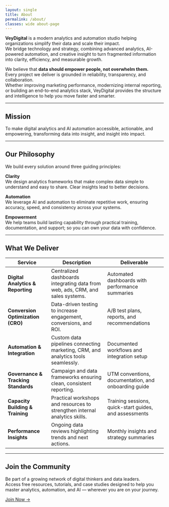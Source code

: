 ```yaml
---
layout: single
title: About
permalink: /about/
classes: wide about-page
---
```


**VeyDigital** is a modern analytics and automation studio helping organizations simplify their data and scale their impact.  
We bridge technology and strategy, combining advanced analytics, AI-powered automation, and creative insight to turn fragmented information into clarity, efficiency, and measurable growth.

We believe that **data should empower people, not overwhelm them.**  
Every project we deliver is grounded in reliability, transparency, and collaboration.  
Whether improving marketing performance, modernizing internal reporting, or building an end-to-end analytics stack, VeyDigital provides the structure and intelligence to help you move faster and smarter.

---

## Mission

To make digital analytics and AI automation accessible, actionable, and empowering, transforming data into insight, and insight into impact.

---
## Our Philosophy

We build every solution around three guiding principles:

**Clarity**  
We design analytics frameworks that make complex data simple to understand and easy to share. Clear insights lead to better decisions.  


**Automation**  
We leverage AI and automation to eliminate repetitive work, ensuring accuracy, speed, and consistency across your systems.

**Empowerment**  
We help teams build lasting capability through practical training, documentation, and support; so you can own your data with confidence.

---

## What We Deliver

| **Service** | **Description** | **Deliverable** |
|--------------|----------------|----------------|
| **Digital Analytics & Reporting** | Centralized dashboards integrating data from web, ads, CRM, and sales systems. | Automated dashboards with performance summaries |
| **Conversion Optimization (CRO)** | Data-driven testing to increase engagement, conversions, and ROI. | A/B test plans, reports, and recommendations |
| **Automation & Integration** | Custom data pipelines connecting marketing, CRM, and analytics tools seamlessly. | Documented workflows and integration setup |
| **Governance & Tracking Standards** | Campaign and data frameworks ensuring clean, consistent reporting. | UTM conventions, documentation, and onboarding guide |
| **Capacity Building & Training** | Practical workshops and resources to strengthen internal analytics skills. | Training sessions, quick-start guides, and assessments |
| **Performance Insights** | Ongoing data reviews highlighting trends and next actions. | Monthly insights and strategy summaries |

---

## Join the Community

Be part of a growing network of digital thinkers and data leaders.  
Access free resources, tutorials, and case studies designed to help you master analytics, automation, and AI — wherever you are on your journey.

[Join Now →](#)
